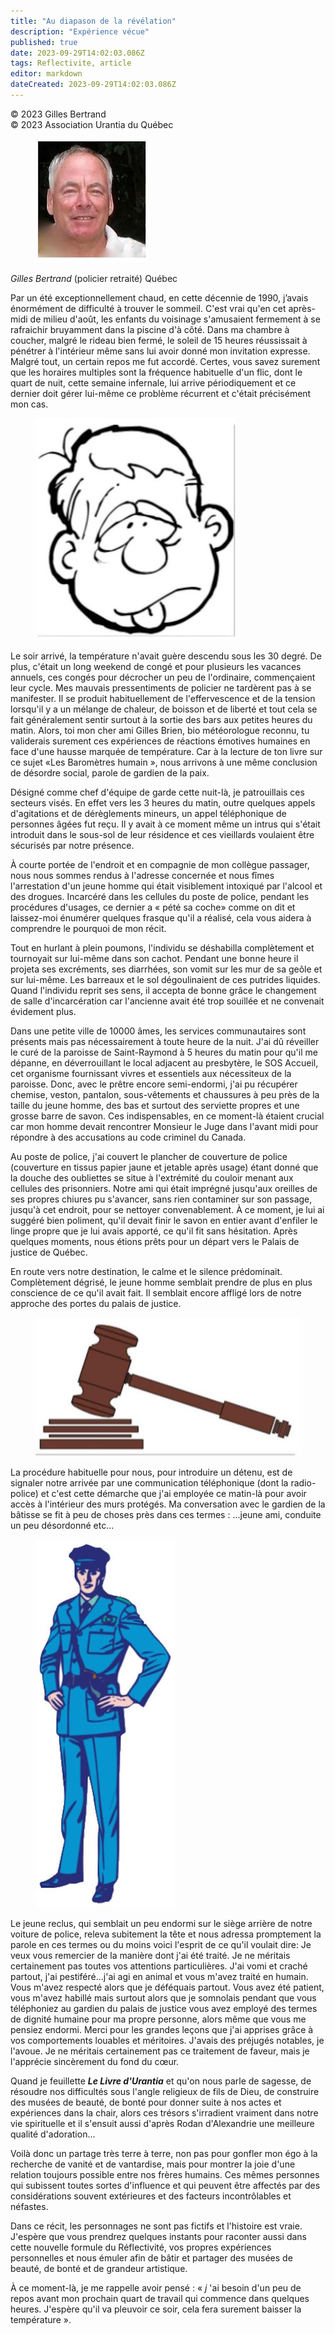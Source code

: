 ```yaml
---
title: "Au diapason de la révélation"
description: "Expérience vécue"
published: true
date: 2023-09-29T14:02:03.086Z
tags: Reflectivite, article
editor: markdown
dateCreated: 2023-09-29T14:02:03.086Z
---
```


<p class="v-card v-sheet theme--light grey lighten-3 px-2">© 2023 Gilles Bertrand<br>© 2023 Association Urantia du Québec</p>

<figure id="Figure_1" class="image urantiapedia image-style-align-left">
<img src="/image/article/Reflectivite/Gilles_Bertrand.jpg">
</figure>

_Gilles Bertrand_ (policier retraité)
Québec

Par un été exceptionnellement chaud, en cette décennie de 1990, j’avais énormément de difficulté à trouver le sommeil. C'est vrai qu'en cet après-midi de milieu d'août, les enfants du voisinage s'amusaient fermement à se rafraichir bruyamment dans la piscine d'à côté. Dans ma chambre à coucher, malgré le rideau bien fermé, le soleil de 15 heures réussissait à pénétrer à l'intérieur même sans lui avoir donné mon invitation expresse. Malgré tout, un certain repos me fut accordé. Certes, vous savez surement que les horaires multiples sont la fréquence habituelle d'un flic, dont le quart de nuit, cette semaine infernale, lui arrive périodiquement et ce dernier doit gérer lui-même ce problème récurrent et c'était précisément mon cas.
<br style="clear:both;"/>

<figure id="Figure_2" class="image urantiapedia image-style-align-right">
<img src="/image/article/Reflectivite/2023_01/006.jpg">
</figure>

Le soir arrivé, la température n'avait guère descendu sous les 30 degré. De plus, c'était un long weekend de congé et pour plusieurs les vacances annuels, ces congés pour décrocher un peu de l'ordinaire, commençaient leur cycle. Mes mauvais pressentiments de policier ne tardèrent pas à se manifester. Il se produit habituellement de l'effervescence et de la tension lorsqu'il y a un mélange de chaleur, de boisson et de liberté et tout cela se fait généralement sentir surtout à la sortie des bars aux petites heures du matin. Alors, toi mon cher ami Gilles Brien, bio météorologue reconnu, tu validerais surement ces expériences de réactions émotives humaines en face d'une hausse marquée de température. Car à la lecture de ton livre sur ce sujet «Les Baromètres humain », nous arrivons à une même conclusion de désordre social, parole de gardien de la paix.

Désigné comme chef d'équipe de garde cette nuit-là, je patrouillais ces secteurs visés. En effet vers les 3 heures du matin, outre quelques appels d'agitations et de dérèglements mineurs, un appel téléphonique de personnes âgées fut reçu. Il y avait à ce moment même un intrus qui s'était introduit dans le sous-sol de leur résidence et ces vieillards voulaient être sécurisés par notre présence.

À courte portée de l'endroit et en compagnie de mon collègue passager, nous nous sommes rendus à l'adresse concernée et nous fîmes l'arrestation d'un jeune homme qui était visiblement intoxiqué par l'alcool et des drogues. Incarcéré dans les cellules du poste de police, pendant les procédures d'usages, ce dernier a « pété sa coche» comme on dit et laissez-moi énumérer quelques frasque qu'il a réalisé, cela vous aidera à comprendre le pourquoi de mon récit.

Tout en hurlant à plein poumons, l'individu se déshabilla complètement et tournoyait sur lui-même dans son cachot. Pendant une bonne heure il projeta ses excréments, ses diarrhées, son vomit sur les mur de sa geôle et sur lui-même. Les barreaux et le sol dégoulinaient de ces putrides liquides. Quand l'individu reprit ses sens, il accepta de bonne grâce le changement de salle d'incarcération car l'ancienne avait été trop souillée et ne convenait évidement plus.

Dans une petite ville de 10000 âmes, les services communautaires sont présents mais pas nécessairement à toute heure de la nuit. J'ai dû réveiller le curé de la paroisse de Saint-Raymond à 5 heures du matin pour qu'il me dépanne, en déverrouillant le local adjacent au presbytère, le SOS Accueil, cet organisme fournissant vivres et essentiels aux nécessiteux de la paroisse. Donc, avec le prêtre encore semi-endormi, j'ai pu récupérer chemise, veston, pantalon, sous-vêtements et chaussures à peu près de la taille du jeune homme, des bas et surtout des serviette propres et une grosse barre de savon. Ces indispensables, en ce moment-là étaient crucial car mon homme devait rencontrer Monsieur le Juge dans l'avant midi pour répondre à des accusations au code criminel du Canada.

Au poste de police, j'ai couvert le plancher de couverture de police (couverture en tissus papier jaune et jetable après usage) étant donné que la douche des oubliettes se situe à l'extrémité du couloir menant aux cellules des prisonniers. Notre ami qui était imprégné jusqu'aux oreilles de ses propres chiures pu s'avancer, sans rien contaminer sur son passage, jusqu'à cet endroit, pour se nettoyer convenablement. À ce moment, je lui ai suggéré bien poliment, qu'il devait finir le savon en entier avant d'enfiler le linge propre que je lui avais apporté, ce qu'il fit sans hésitation. Après quelques moments, nous étions prêts pour un départ vers le Palais de justice de Québec.

En route vers notre destination, le calme et le silence prédominait. Complètement dégrisé, le jeune homme semblait prendre de plus en plus conscience de ce qu'il avait fait. Il semblait encore affligé lors de notre approche des portes du palais de justice.

<figure id="Figure_3" class="image urantiapedia image-style-align-left">
<img src="/image/article/Reflectivite/2023_01/007.jpg">
</figure>

La procédure habituelle pour nous, pour introduire un détenu, est de signaler notre arrivée par une communication téléphonique (dont la radio-police) et c'est cette démarche que j'ai employée ce matin-là pour avoir accès à l'intérieur des murs protégés. Ma conversation avec le gardien de la bâtisse se fit à peu de choses près dans ces termes : ...jeune ami, conduite un peu désordonné etc...

<figure id="Figure_4" class="image urantiapedia image-style-align-right">
<img src="/image/article/Reflectivite/2023_01/008.jpg">
</figure>

Le jeune reclus, qui semblait un peu endormi sur le siège arrière de notre voiture de police, releva subitement la tête et nous adressa promptement la parole en ces termes ou du moins voici l'esprit de ce qu'il voulait dire: Je veux vous remercier de la manière dont j'ai été traité. Je ne méritais certainement pas toutes vos attentions particulières. J'ai vomi et craché partout, j'ai pestiféré...j'ai agi en animal et vous m'avez traité en humain. Vous m'avez respecté alors que je déféquais partout. Vous avez été patient, vous m'avez habillé mais surtout alors que je somnolais pendant que vous téléphoniez au gardien du palais de justice vous avez employé des termes de dignité humaine pour ma propre personne, alors même que vous me pensiez endormi. Merci pour les grandes leçons que j'ai apprises grâce à vos comportements louables et méritoires. J'avais des préjugés notables, je l'avoue. Je ne méritais certainement pas ce traitement de faveur, mais je l'apprécie sincèrement du fond du cœur.

Quand je feuillette ***Le Livre d'Urantia*** et qu'on nous parle de sagesse, de résoudre nos difficultés sous l'angle religieux de fils de Dieu, de construire des musées de beauté, de bonté pour donner suite à nos actes et expériences dans la chair, alors ces trésors s'irradient vraiment dans notre vie spirituelle et il s'ensuit aussi d'après Rodan d'Alexandrie une meilleure qualité d'adoration...

Voilà donc un partage très terre à terre, non pas pour gonfler mon égo à la recherche de vanité et de vantardise, mais pour montrer la joie d'une relation toujours possible entre nos frères humains. Ces mêmes personnes qui subissent toutes sortes d'influence et qui peuvent être affectés par des considérations souvent extérieures et des facteurs incontrôlables et néfastes.

Dans ce récit, les personnages ne sont pas fictifs et l'histoire est vraie. J'espère que vous prendrez quelques instants pour raconter aussi dans cette nouvelle formule du Réflectivité, vos propres expériences personnelles et nous émuler afin de bâtir et partager des musées de beauté, de bonté et de grandeur artistique.

À ce moment-là, je me rappelle avoir pensé : « $j$ 'ai besoin d'un peu de repos avant mon prochain quart de travail qui commence dans quelques heures. J'espère qu'il va pleuvoir ce soir, cela fera surement baisser la température ».
<br style="clear:both;"/>